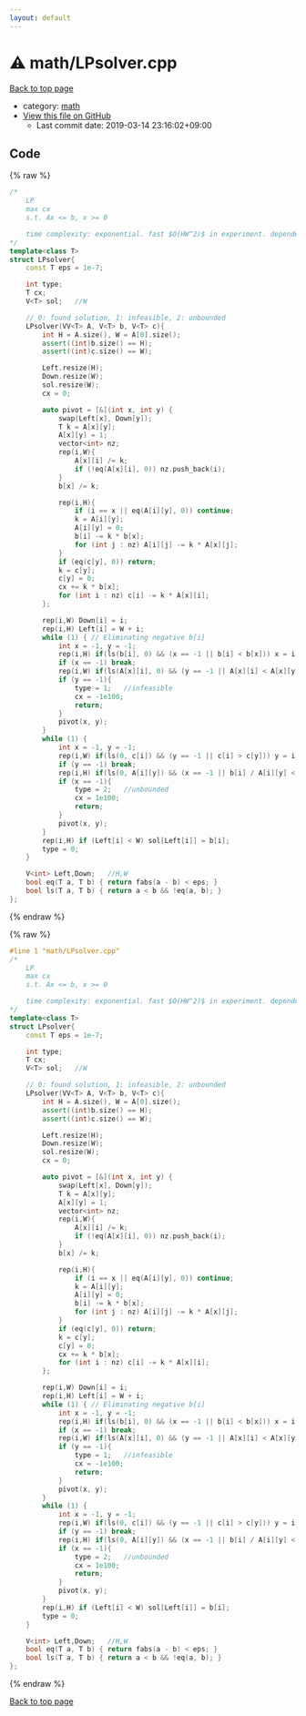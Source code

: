 ```yaml
---
layout: default
---
```


<!-- mathjax config similar to math.stackexchange -->
<script type="text/javascript" async
  src="https://cdnjs.cloudflare.com/ajax/libs/mathjax/2.7.5/MathJax.js?config=TeX-MML-AM_CHTML">
</script>
<script type="text/x-mathjax-config">
  MathJax.Hub.Config({
    TeX: { equationNumbers: { autoNumber: "AMS" }},
    tex2jax: {
      inlineMath: [ ['$','$'] ],
      processEscapes: true
    },
    "HTML-CSS": { matchFontHeight: false },
    displayAlign: "left",
    displayIndent: "2em"
  });
</script>

<script type="text/javascript" src="https://cdnjs.cloudflare.com/ajax/libs/jquery/3.4.1/jquery.min.js"></script>
<script src="https://cdn.jsdelivr.net/npm/jquery-balloon-js@1.1.2/jquery.balloon.min.js" integrity="sha256-ZEYs9VrgAeNuPvs15E39OsyOJaIkXEEt10fzxJ20+2I=" crossorigin="anonymous"></script>
<script type="text/javascript" src="../../assets/js/copy-button.js"></script>
<link rel="stylesheet" href="../../assets/css/copy-button.css" />


# :warning: math/LPsolver.cpp

<a href="../../index.html">Back to top page</a>

* category: <a href="../../index.html#7e676e9e663beb40fd133f5ee24487c2">math</a>
* <a href="{{ site.github.repository_url }}/blob/master/math/LPsolver.cpp">View this file on GitHub</a>
    - Last commit date: 2019-03-14 23:16:02+09:00




## Code

<a id="unbundled"></a>
{% raw %}
```cpp
/*
	LP
	max cx
	s.t. Ax <= b, x >= 0

	time complexity: exponential. fast $O(HW^2)$ in experiment. dependent on the modeling.
*/
template<class T>
struct LPsolver{
	const T eps = 1e-7;

	int type;
	T cx;
	V<T> sol;   //W

	// 0: found solution, 1: infeasible, 2: unbounded
	LPsolver(VV<T> A, V<T> b, V<T> c){
		int H = A.size(), W = A[0].size();
		assert((int)b.size() == H);
		assert((int)c.size() == W);

		Left.resize(H);
		Down.resize(W);
		sol.resize(W);
		cx = 0;

		auto pivot = [&](int x, int y) {
			swap(Left[x], Down[y]);
			T k = A[x][y];
			A[x][y] = 1;
			vector<int> nz;
			rep(i,W){
				A[x][i] /= k;
				if (!eq(A[x][i], 0)) nz.push_back(i);
			}
			b[x] /= k;

			rep(i,H){
				if (i == x || eq(A[i][y], 0)) continue;
				k = A[i][y];
				A[i][y] = 0;
				b[i] -= k * b[x];
				for (int j : nz) A[i][j] -= k * A[x][j];
			}
			if (eq(c[y], 0)) return;
			k = c[y];
			c[y] = 0;
			cx += k * b[x];
			for (int i : nz) c[i] -= k * A[x][i];
		};

		rep(i,W) Down[i] = i;
		rep(i,H) Left[i] = W + i;
		while (1) { // Eliminating negative b[i]
			int x = -1, y = -1;
			rep(i,H) if(ls(b[i], 0) && (x == -1 || b[i] < b[x])) x = i;
			if (x == -1) break;
			rep(i,W) if(ls(A[x][i], 0) && (y == -1 || A[x][i] < A[x][y])) y = i;
			if (y == -1){
				type = 1;   //infeasible
				cx = -1e100;
				return;
			}
			pivot(x, y);
		}
		while (1) {
			int x = -1, y = -1;
			rep(i,W) if(ls(0, c[i]) && (y == -1 || c[i] > c[y])) y = i;
			if (y == -1) break;
			rep(i,H) if(ls(0, A[i][y]) && (x == -1 || b[i] / A[i][y] < b[x] / A[x][y])) x = i;
			if (x == -1){
				type = 2;   //unbounded
				cx = 1e100;
				return;
			}
			pivot(x, y);
		}
		rep(i,H) if (Left[i] < W) sol[Left[i]] = b[i];
		type = 0;
	}

	V<int> Left,Down;   //H,W
	bool eq(T a, T b) { return fabs(a - b) < eps; }
	bool ls(T a, T b) { return a < b && !eq(a, b); }
};

```
{% endraw %}

<a id="bundled"></a>
{% raw %}
```cpp
#line 1 "math/LPsolver.cpp"
/*
	LP
	max cx
	s.t. Ax <= b, x >= 0

	time complexity: exponential. fast $O(HW^2)$ in experiment. dependent on the modeling.
*/
template<class T>
struct LPsolver{
	const T eps = 1e-7;

	int type;
	T cx;
	V<T> sol;   //W

	// 0: found solution, 1: infeasible, 2: unbounded
	LPsolver(VV<T> A, V<T> b, V<T> c){
		int H = A.size(), W = A[0].size();
		assert((int)b.size() == H);
		assert((int)c.size() == W);

		Left.resize(H);
		Down.resize(W);
		sol.resize(W);
		cx = 0;

		auto pivot = [&](int x, int y) {
			swap(Left[x], Down[y]);
			T k = A[x][y];
			A[x][y] = 1;
			vector<int> nz;
			rep(i,W){
				A[x][i] /= k;
				if (!eq(A[x][i], 0)) nz.push_back(i);
			}
			b[x] /= k;

			rep(i,H){
				if (i == x || eq(A[i][y], 0)) continue;
				k = A[i][y];
				A[i][y] = 0;
				b[i] -= k * b[x];
				for (int j : nz) A[i][j] -= k * A[x][j];
			}
			if (eq(c[y], 0)) return;
			k = c[y];
			c[y] = 0;
			cx += k * b[x];
			for (int i : nz) c[i] -= k * A[x][i];
		};

		rep(i,W) Down[i] = i;
		rep(i,H) Left[i] = W + i;
		while (1) { // Eliminating negative b[i]
			int x = -1, y = -1;
			rep(i,H) if(ls(b[i], 0) && (x == -1 || b[i] < b[x])) x = i;
			if (x == -1) break;
			rep(i,W) if(ls(A[x][i], 0) && (y == -1 || A[x][i] < A[x][y])) y = i;
			if (y == -1){
				type = 1;   //infeasible
				cx = -1e100;
				return;
			}
			pivot(x, y);
		}
		while (1) {
			int x = -1, y = -1;
			rep(i,W) if(ls(0, c[i]) && (y == -1 || c[i] > c[y])) y = i;
			if (y == -1) break;
			rep(i,H) if(ls(0, A[i][y]) && (x == -1 || b[i] / A[i][y] < b[x] / A[x][y])) x = i;
			if (x == -1){
				type = 2;   //unbounded
				cx = 1e100;
				return;
			}
			pivot(x, y);
		}
		rep(i,H) if (Left[i] < W) sol[Left[i]] = b[i];
		type = 0;
	}

	V<int> Left,Down;   //H,W
	bool eq(T a, T b) { return fabs(a - b) < eps; }
	bool ls(T a, T b) { return a < b && !eq(a, b); }
};

```
{% endraw %}

<a href="../../index.html">Back to top page</a>

